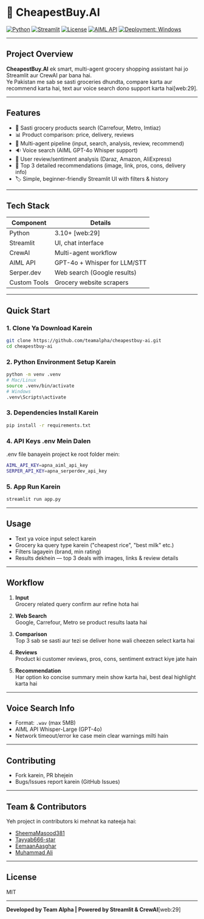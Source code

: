 # 🥦 CheapestBuy.AI

[![Python](https://img.shields.io/badge/Python-3.10%2B-blue.svg)](https://www.python.org/)
[![Streamlit](https://img.shields.io/badge/Streamlit-%E2%9C%94%EF%B8%8F-brightgreen.svg)](https://streamlit.io/)
[![License](https://img.shields.io/badge/License-MIT-yellow.svg)](./LICENSE)
[![AIML API](https://img.shields.io/badge/AIML%20API-GPT--4o-important.svg)](https://aimlapi.com/)
[![Deployment: Windows](https://img.shields.io/badge/Windows-supported-blue.svg)](https://docs.microsoft.com/en-us/windows/)

---

## Project Overview

**CheapestBuy.AI** ek smart, multi-agent grocery shopping assistant hai jo Streamlit aur CrewAI par bana hai.  
Ye Pakistan me sab se sasti groceries dhundta, compare karta aur recommend karta hai, text aur voice search dono support karta hai[web:29].

---

## Features

- 🔎 Sasti grocery products search (Carrefour, Metro, Imtiaz)
- 📊 Product comparison: price, delivery, reviews
- 🤖 Multi-agent pipeline (input, search, analysis, review, recommend)
- 🔉 Voice search (AIML GPT-4o Whisper support)
- 💬 User review/sentiment analysis (Daraz, Amazon, AliExpress)
- 🥇 Top 3 detailed recommendations (image, link, pros, cons, delivery info)
- 🏷️ Simple, beginner-friendly Streamlit UI with filters & history

---

## Tech Stack

| Component      | Details                        |
|----------------|-------------------------------|
| Python         | 3.10+ [web:29]                |
| Streamlit      | UI, chat interface            |
| CrewAI         | Multi-agent workflow          |
| AIML API       | GPT-4o + Whisper for LLM/STT  |
| Serper.dev     | Web search (Google results)   |
| Custom Tools   | Grocery website scrapers      |

---

## Quick Start

### 1. Clone Ya Download Karein

```bash
git clone https://github.com/teamalpha/cheapestbuy-ai.git
cd cheapestbuy-ai
```

### 2. Python Environment Setup Karein

```bash
python -m venv .venv
# Mac/Linux
source .venv/bin/activate
# Windows
.venv\Scripts\activate
```

### 3. Dependencies Install Karein

```bash
pip install -r requirements.txt
```

### 4. API Keys .env Mein Dalen

.env file banayein project ke root folder mein:
```bash
AIML_API_KEY=apna_aiml_api_key
SERPER_API_KEY=apna_serperdev_api_key
```

### 5. App Run Karein

```bash
streamlit run app.py
```


---

## Usage

- Text ya voice input select karein
- Grocery ka query type karein ("cheapest rice", "best milk" etc.)
- Filters lagayein (brand, min rating)
- Results dekhein — top 3 deals with images, links & review details

---

## Workflow

1. **Input**  
   Grocery related query confirm aur refine hota hai

2. **Web Search**  
   Google, Carrefour, Metro se product results laata hai

3. **Comparison**  
   Top 3 sab se sasti aur tezi se deliver hone wali cheezen select karta hai

4. **Reviews**  
   Product ki customer reviews, pros, cons, sentiment extract kiye jate hain

5. **Recommendation**  
   Har option ko concise summary mein show karta hai, best deal highlight karta hai

---

## Voice Search Info

- Format: `.wav` (max 5MB)
- AIML API Whisper-Large (GPT-4o)
- Network timeout/error ke case mein clear warnings milti hain

---

## Contributing

- Fork karein, PR bhejein
- Bugs/Issues report karein (GitHub Issues)

---
## Team & Contributors

Yeh project in contributors ki mehnat ka nateeja hai:

- [SheemaMasood381](https://github.com/SheemaMasood381)
- [Tayyab666-star](https://github.com/Tayyab666-star)
- [EemaanAasghar](https://github.com/EemanAsghar)
- [Muhammad Ali](https://github.com/alimalik07)
-----
## License

MIT

---

**Developed by Team Alpha | Powered by Streamlit & CrewAI**[web:29]
